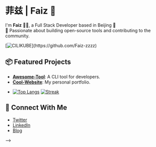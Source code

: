 <!--
**Faiz-zzzz/Faiz-zzzz** is a ✨ _special_ ✨ repository because its `README.md` (this file) appears on your GitHub profile.

Here are some ideas to get you started:

- 🔭 I’m currently working on ...
- 🌱 I’m currently learning ...
- 👯 I’m looking to collaborate on ...
- 🤔 I’m looking for help with ...
- 💬 Ask me about ...
- 📫 How to reach me: ...
- 😄 Pronouns: ...
- ⚡ Fun fact: ...
-->


# 菲兹 | Faiz 👋

<!--  基本信息展示 -->
I'm **Faiz** 👨‍💻, a Full Stack Developer based in Beijing 📍  
🚀 Passionate about building open-source tools and contributing to the community.

<!--  添加徽章（Badges） -->
[![CILIKUBE]([https://img.shields.io/badge/CILIKUBE_-Contributor-%252328a745?style=flat&logo=kubernetes&labelColor=white](https://camo.githubusercontent.com/389f21b63b9c897c4d22c935ca9989fe5916bf077dadd13de7abaac9aaf64e11/68747470733a2f2f696d672e736869656c64732e696f2f62616467652f43494c494b5542455f2d436f7265253230446576656c6f7065722d2532334646443730303f7374796c653d666c6174266c6f676f3d6b756265726e65746573266c6162656c436f6c6f723d626c61636b))](https://github.com/Faiz-zzzz)

<!-- 

<!--  项目展示 -->
## 📦 Featured Projects

- **[Awesome-Tool](https://github.com/username/awesome-tool)**:  A CLI tool for developers.
- **[Cool-Website](https://github.com/username/cool-website)**:  My personal portfolio.


<!--  GitHub Stats 卡片 -->
- [![Top Langs](https://github-readme-stats.vercel.app/api/top-langs/?username=username&show_icons=true)](https://github.com/username)
[![Streak](https://github-readme-streak-stats.herokuapp.com/?user=username)](https://github.com/username)

<!--  社交媒体链接 -->
## 📱 Connect With Me

- [Twitter](https://twitter.com/your-handle) 
- [LinkedIn](https://linkedin.com/in/your-profile) 
- [Blog](https://your-website.com)


-->
